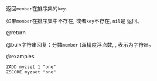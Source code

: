 返回`member`在排序集的`key`.

如果`member`在排序集中不存在, 或者`key`不存在, `nil`是
返回。

@return

@bulk字符串回复：分数`member` (双精度浮点数,  , 
表示为字符串。

@examples

```cli
ZADD myzset 1 "one"
ZSCORE myzset "one"
```
